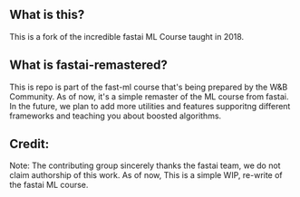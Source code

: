 ## What is this?
This is a fork of the incredible fastai ML Course taught in 2018. 

## What is fastai-remastered?
This is repo is part of the fast-ml course that's being prepared by the W&B Community. As of now, it's a simple remaster of the ML course from fastai. In the future, we plan to add more utilities and features supporitng different frameworks and teaching you about boosted algorithms. 

## Credit:
Note:
The contributing group sincerely thanks the fastai team, we do not claim authorship of this work. As of now, This is a simple WIP, re-write of the fastai ML course. 
